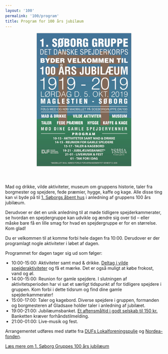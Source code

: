 ```yaml
---
layout: '100'
permalink: '100/program'
title: Program for 100 års jubilæum
---
```

<style type="text/css">
    .jub-program {
        display: flex;
        flex-direction: row;
        margin: 40px;
    }
    .jub-program-image {
        width: 60%;
        max-width: 650px;
        margin-right: 40px;
    }
    .jub-program-image img {
        width: 100%;
        object-fit: contain;
        box-shadow: 0 0 3px rgba(0, 0, 0, 0.3);
    }
    .jub-program-description {
        width: 100%;
        max-width: 600px;
    }
    .jub-program-description ul {
        padding-left: 20px;
    }

    @media (max-width: 1000px) {
        .jub-program {
            flex-direction: column;
            margin: 0;
            align-items: center;
            justify-content: center;
        }
        .jub-program-image {
            margin-right: 0;
            margin-bottom: 40px;
        }
    }
</style>
<div class="jub-program">
    <a href="/img/100-plakat.jpg" class="jub-program-image" target="_blank">
        <img src="/img/100-plakat.jpg">
    </a>
    <div class="jub-program-description white-box">
        <p>
            Mad og drikke, vilde aktiviteter, museum om gruppens historie, taler fra borgmester og spejdere, fede præmier, hygge, kaffe og kage.
            Alle disse ting kan vi byde på til <a href="/kalender/2019-jubilaeum">1. Søborgs åbent hus</a> i anledning af gruppens 100 års jubilæum.
        </p>
        <p>
            Derudvoer er det en unik anledning til at møde tidligere spejderkammerater, se hvordan en spejdergruppe kan udvikle og ændre sig over tid &ndash; eller måske bare få en lille smag for hvad en spejdergruppe er for en størrelse.
            Kom glad!
        </p>
        <p>
            Du er velkommen til at komme forbi hele dagen fra 10:00. Derudover er der programlagt nogle aktiviteter i løbet af dagen.
        </p>
        <p>
            Programmet for dagen tager sig ud som følger:
            <ul>
                <li>10:00-15:00: Aktiviteter samt mad & drikke. <a href="/100/aktiviteter">Deltag i vilde spejderaktiviteter</a> og få et mærke. Det er også muligt at købe frokost, vand og øl.</li>
                <li>14:00-15:00: Reunion for gamle spejdere. I slutningen af aktivitetsperioden har vi sat et særligt tidspunkt af for tidligere spejdere i gruppen. Kom forbi i dette tidsrum og find dine gamle spejderkammerater!</li>
                <li>15:00-17:00: Taler og kagebord. Diverse spejdere i gruppen, formanden og borgmesteren af Gladsaxe holder taler i anledning af jubilæet.</li>
                <li>19:00-21:00: Jubilæumsbanket. <a href="https://medlem.dds.dk/event/id/21701/register" target="_blank" rel="noopener">Et aftensmåltid i godt selskab til 150 kr.</a> Banketten kræver forhåndstilmelding.</li>
                <li>21:00-01:00: Live-musik og fest.</li>
            </ul>
        </p>
        <p>
            Arrangementet udføres med støtte fra <a href="https://duf.dk/tilskud-og-puljer/dufs-lokalforeningspulje/" target="_blank" rel="noopener">DUFs Lokalforeningspulje</a> og <a href="https://nordeafonden.dk/" target="_blank" rel="noopener">Nordea-fonden</a>.
        </p>
    </div>
</div>
<div class="centering">
    <a class="jub-more" href="/100">Læs mere om 1. Søborg Gruppes 100 års jubilæum</a>
</div>
